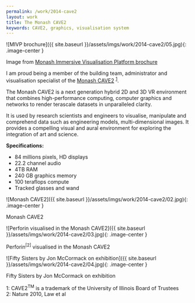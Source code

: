 ```yaml
---
permalink: /work/2014-cave2
layout: work
title: The Monash CAVE2
keywords: CAVE2, graphics, visualisation system
---
```


![MIVP brochure]({{ site.baseurl }}/assets/imgs/work/2014-cave2/05.jpg){: .image-center }
<p class="caption">Image from <a href="http://monash.edu/mivp/images/pdfs/15P-0111-MIVP.pdf">Monash Immersive Visualisation Platform brochure</a></p>

I am proud being a member of the building team, administrator and visualisation specialist of the <a href="http://monash.edu/mivp" target="_blank">Monash CAVE2</a> <sup>[1](#footnote1)</sup>.

The Monash CAVE2 is a next generation hybrid 2D and 3D VR environment that combines high-performance computing, computer graphics and networks to render terascale datasets in unparalleled clarity.

It is used by research scientists and engineers to visualise, manipulate and comprehend data such as engineering models, multi-dimensional images. It provides a compelling visual and aural environment for exploring the integration of art and science.

**Specifications:**
- 84 millions pixels, HD displays
- 22.2 channel audio
- 4TB RAM
- 240 GB graphics memory
- 100 teraflops compute
- Tracked glasses and wand

![Monash CAVE2]({{ site.baseurl }}/assets/imgs/work/2014-cave2/02.jpg){: .image-center }
<p class="caption">Monash CAVE2</p>

![Perforin visualised in the Monash CAVE2]({{ site.baseurl }}/assets/imgs/work/2014-cave2/03.jpg){: .image-center }
<p class="caption">Perforin<sup>[2]</sup> visualised in the Monash CAVE2</p>

![Fifty Sisters by Jon McCormack on exhibition]({{ site.baseurl }}/assets/imgs/work/2014-cave2/04.jpg){: .image-center }
<p class="caption">Fifty Sisters by Jon McCormack on exhibition</p>

<div class="footnote"><a name="footnote1">1</a>: CAVE2<sup>TM</sup> is a trademark of the University of Illinois Board of Trustees</div>
<div class="footnote"><a name="footnote2">2</a>: Nature 2010, Law et al</div>
